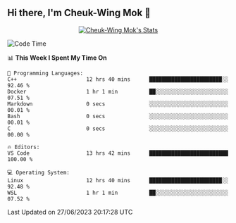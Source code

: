## Hi there, I'm Cheuk-Wing Mok 👋

<!--
**mozro0327/mozro0327** is a ✨ _special_ ✨ repository because its `README.md` (this file) appears on your GitHub profile.

Here are some ideas to get you started:

- 🔭 I’m currently working on ...
- 🌱 I’m currently learning ...
- 👯 I’m looking to collaborate on ...
- 🤔 I’m looking for help with ...
- 💬 Ask me about ...
- 📫 How to reach me: ...
- 😄 Pronouns: ...
- ⚡ Fun fact: ...
-->

<p align="center">
  <a href="https://github.com/mozro0327" class="rich-diff-level-one">
    <img src="https://github-readme-stats.vercel.app/api?username=mozro0327&title_color=333&text_color=777" alt="Cheuk-Wing Mok's Stats" >
    <!-- &hide=issues
    <img src="https://github-readme-stats.vercel.app/api?username=mozro0327&hide=issues&title_color=333&text_color=777" alt="Cheuk-Wing Mok's Stats" >
    -->
  </a>
</p>

<!--START_SECTION:waka-->
![Code Time](http://img.shields.io/badge/Code%20Time-1%2C662%20hrs%2024%20mins-blue)

📊 **This Week I Spent My Time On** 

```text
💬 Programming Languages: 
C++                      12 hrs 40 mins      ███████████████████████░░   92.46 % 
Docker                   1 hr 1 min          ██░░░░░░░░░░░░░░░░░░░░░░░   07.51 % 
Markdown                 0 secs              ░░░░░░░░░░░░░░░░░░░░░░░░░   00.01 % 
Bash                     0 secs              ░░░░░░░░░░░░░░░░░░░░░░░░░   00.01 % 
C                        0 secs              ░░░░░░░░░░░░░░░░░░░░░░░░░   00.00 % 

🔥 Editors: 
VS Code                  13 hrs 42 mins      █████████████████████████   100.00 % 

💻 Operating System: 
Linux                    12 hrs 40 mins      ███████████████████████░░   92.48 % 
WSL                      1 hr 1 min          ██░░░░░░░░░░░░░░░░░░░░░░░   07.52 % 
```


 Last Updated on 27/06/2023 20:17:28 UTC
<!--END_SECTION:waka-->

